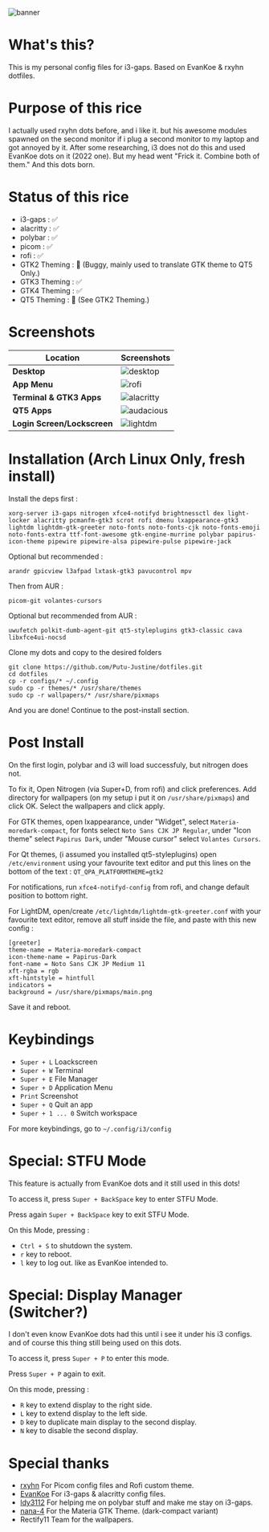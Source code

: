 ![banner](https://github.com/Putu-Justine/dotfiles/blob/master/.github-assets/banner/main.png)
# What's this?
This is my personal config files for i3-gaps. Based on EvanKoe & rxyhn dotfiles.
# Purpose of this rice
I actually used rxyhn dots before, and i like it. but his awesome modules spawned on the second monitor if i plug a second monitor to my laptop and got annoyed by it. After some researching, i3 does not do this and used EvanKoe dots on it (2022 one). But my head went "Frick it. Combine both of them." And this dots born.
# Status of this rice
- i3-gaps : ✅
- alacritty : ✅
- polybar : ✅
- picom : ✅
- rofi : ✅
- GTK2 Theming : 🚸 (Buggy, mainly used to translate GTK theme to QT5 Only.)
- GTK3 Theming : ✅
- GTK4 Theming : ✅
- QT5 Theming : 🚸 (See GTK2 Theming.)

# Screenshots
| Location | Screenshots |
| --- | --- |
| **Desktop** | ![desktop](https://github.com/Putu-Justine/dotfiles/blob/master/.github-assets/screenshots/desktop.png) |
| **App Menu** | ![rofi](https://github.com/Putu-Justine/dotfiles/blob/master/.github-assets/screenshots/rofi.png) |
| **Terminal & GTK3 Apps** | ![alacritty](https://github.com/Putu-Justine/dotfiles/blob/master/.github-assets/screenshots/alacritty-and-gtk-apps.png) |
| **QT5 Apps** | ![audacious](https://github.com/Putu-Justine/dotfiles/blob/master/.github-assets/screenshots/qt-apps.png) |
| **Login Screen/Lockscreen** | ![lightdm](https://github.com/Putu-Justine/dotfiles/blob/master/.github-assets/screenshots/loginscreen.png) |

# Installation (Arch Linux Only, fresh install)
Install the deps first :
```
xorg-server i3-gaps nitrogen xfce4-notifyd brightnessctl dex light-locker alacritty pcmanfm-gtk3 scrot rofi dmenu lxappearance-gtk3 lightdm lightdm-gtk-greeter noto-fonts noto-fonts-cjk noto-fonts-emoji noto-fonts-extra ttf-font-awesome gtk-engine-murrine polybar papirus-icon-theme pipewire pipewire-alsa pipewire-pulse pipewire-jack
```
Optional but recommended :
```
arandr gpicview l3afpad lxtask-gtk3 pavucontrol mpv
```
Then from AUR :
```
picom-git volantes-cursors
```
Optional but recommended from AUR :
```
uwufetch polkit-dumb-agent-git qt5-styleplugins gtk3-classic cava libxfce4ui-nocsd
```
Clone my dots and copy to the desired folders
```
git clone https://github.com/Putu-Justine/dotfiles.git
cd dotfiles
cp -r configs/* ~/.config
sudo cp -r themes/* /usr/share/themes
sudo cp -r wallpapers/* /usr/share/pixmaps
```
And you are done! Continue to the post-install section.
# Post Install
On the first login, polybar and i3 will load successfuly, but nitrogen does not. 

To fix it, Open Nitrogen (via Super+D, from rofi) and click preferences. Add directory for wallpapers (on my setup i put it on ```/usr/share/pixmaps```) and click OK. Select the wallpapers and click apply.

For GTK themes, open lxappearance, under "Widget", select ```Materia-moredark-compact```, for fonts select ```Noto Sans CJK JP Regular```, under "Icon theme" select ```Papirus Dark```, under "Mouse cursor" select ```Volantes Cursors```.

For Qt themes, (i assumed you installed qt5-styleplugins) open ```/etc/environment``` using your favourite text editor and put this lines on the bottom of the text : ```QT_QPA_PLATFORMTHEME=gtk2```

For notifications, run ```xfce4-notifyd-config``` from rofi, and change default position to bottom right.

For LightDM, open/create ```/etc/lightdm/lightdm-gtk-greeter.conf``` with your favourite text editor, remove all stuff inside the file, and paste with this new config :
```
[greeter]
theme-name = Materia-moredark-compact
icon-theme-name = Papirus-Dark
font-name = Noto Sans CJK JP Medium 11
xft-rgba = rgb
xft-hintstyle = hintfull
indicators =
background = /usr/share/pixmaps/main.png
```
Save it and reboot.

# Keybindings
- ```Super + L``` Loackscreen
- ```Super + W``` Terminal
- ```Super + E``` File Manager
- ```Super + D``` Application Menu
- ```Print``` Screenshot
- ```Super + Q``` Quit an app
- ```Super + 1 ... 0``` Switch workspace

For more keybindings, go to ```~/.config/i3/config```

# Special: STFU Mode
This feature is actually from EvanKoe dots and it still used in this dots!

To access it, press ```Super + BackSpace``` key to enter STFU Mode.

Press again ```Super + BackSpace``` key to exit STFU Mode.

On this Mode, pressing :
- ```Ctrl + S``` to shutdown the system.
- ```r``` key to reboot.
- ```l``` key to log out. like as EvanKoe intended to.

# Special: Display Manager (Switcher?)
I don't even know EvanKoe dots had this until i see it under his i3 configs. and of course this thing still being used on this dots.

To access it, press ```Super + P``` to enter this mode.

Press ```Super + P``` again to exit.

On this mode, pressing :
- ```R``` key to extend display to the right side.
- ```L``` key to extend display to the left side.
- ```D``` key to duplicate main display to the second display.
- ```N``` key to disable the second display.

# Special thanks
- [rxyhn](https://github.com/rxyhn) For Picom config files and Rofi custom theme.
- [EvanKoe](https://github.com/EvanKoe) For i3-gaps & alacritty config files.
- [ldy3112](https://github.com/ldy3112) For helping me on polybar stuff and make me stay on i3-gaps.
- [nana-4](https://github.com/nana-4) For the Materia GTK Theme. (dark-compact variant)
- Rectify11 Team for the wallpapers.